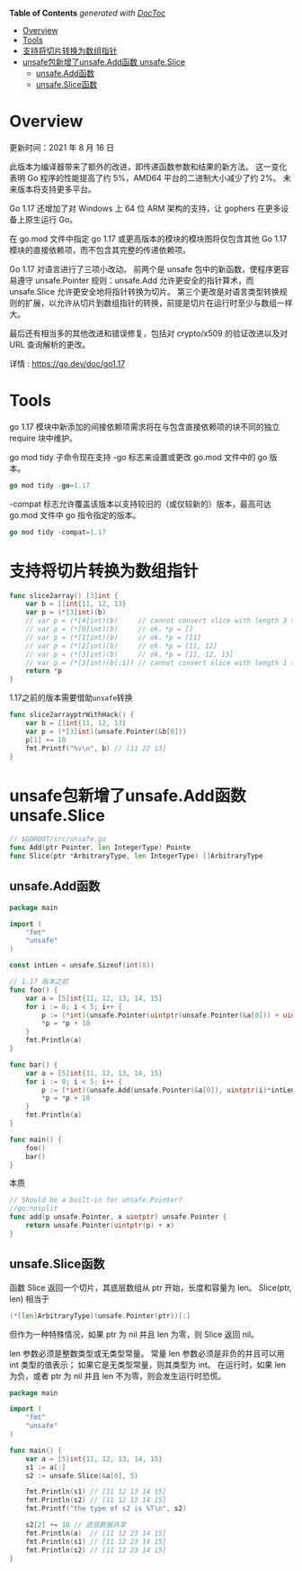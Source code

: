 <!-- START doctoc generated TOC please keep comment here to allow auto update -->
<!-- DON'T EDIT THIS SECTION, INSTEAD RE-RUN doctoc TO UPDATE -->
**Table of Contents**  *generated with [DocToc](https://github.com/thlorenz/doctoc)*

- [Overview](#overview)
- [Tools](#tools)
- [支持将切片转换为数组指针](#%E6%94%AF%E6%8C%81%E5%B0%86%E5%88%87%E7%89%87%E8%BD%AC%E6%8D%A2%E4%B8%BA%E6%95%B0%E7%BB%84%E6%8C%87%E9%92%88)
- [unsafe包新增了unsafe.Add函数 unsafe.Slice](#unsafe%E5%8C%85%E6%96%B0%E5%A2%9E%E4%BA%86unsafeadd%E5%87%BD%E6%95%B0-unsafeslice)
  - [unsafe.Add函数](#unsafeadd%E5%87%BD%E6%95%B0)
  - [unsafe.Slice函数](#unsafeslice%E5%87%BD%E6%95%B0)

<!-- END doctoc generated TOC please keep comment here to allow auto update -->

# Overview

更新时间：2021 年 8 月 16 日

此版本为编译器带来了额外的改进，即传递函数参数和结果的新方法。 这一变化表明 Go 程序的性能提高了约 5%，AMD64 平台的二进制大小减少了约 2%。 未来版本将支持更多平台。

Go 1.17 还增加了对 Windows 上 64 位 ARM 架构的支持，让 gophers 在更多设备上原生运行 Go。

在 go.mod 文件中指定 go 1.17 或更高版本的模块的模块图将仅包含其他 Go 1.17 模块的直接依赖项，而不包含其完整的传递依赖项。

Go 1.17 对语言进行了三项小改动。 前两个是 unsafe 包中的新函数，使程序更容易遵守 unsafe.Pointer 规则：unsafe.Add 允许更安全的指针算术，而 unsafe.Slice 允许更安全地将指针转换为切片。 第三个更改是对语言类型转换规则的扩展，以允许从切片到数组指针的转换，前提是切片在运行时至少与数组一样大。

最后还有相当多的其他改进和错误修复，包括对 crypto/x509 的验证改进以及对 URL 查询解析的更改。

详情 : https://go.dev/doc/go1.17

# Tools

go 1.17 模块中新添加的间接依赖项需求将在与包含直接依赖项的块不同的独立 require 块中维护。

go mod tidy 子命令现在支持 -go 标志来设置或更改 go.mod 文件中的 go 版本。

```go
go mod tidy -go=1.17
```

-compat 标志允许覆盖该版本以支持较旧的（或仅较新的）版本，最高可达 go.mod 文件中 go 指令指定的版本。

```go
go mod tidy -compat=1.17
```

#  支持将切片转换为数组指针

```go
func slice2array() [3]int {
	var b = []int{11, 12, 13}
	var p = (*[3]int)(b)
	// var p = (*[4]int)(b)     // cannot convert slice with length 3 to pointer to array with length 4
	// var p = (*[0]int)(b)     // ok，*p = []
	// var p = (*[1]int)(b)     // ok，*p = [11]
	// var p = (*[2]int)(b)     // ok，*p = [11, 12]
	// var p = (*[3]int)(b)     // ok，*p = [11, 12, 13]
	// var p = (*[3]int)(b[:1]) // cannot convert slice with length 1 to pointer to array with length 3
	return *p
}
```

1.17之前的版本需要借助`unsafe`转换

```go
func slice2arrayptrWithHack() {
	var b = []int{11, 12, 13}
	var p = (*[3]int)(unsafe.Pointer(&b[0]))
	p[1] += 10
	fmt.Printf("%v\n", b) // [11 22 13]
}
```

# unsafe包新增了unsafe.Add函数 unsafe.Slice 

```go
// $GOROOT/src/unsafe.go
func Add(ptr Pointer, len IntegerType) Pointe
func Slice(ptr *ArbitraryType, len IntegerType) []ArbitraryType
```

## unsafe.Add函数

```go
package main

import (
	"fmt"
	"unsafe"
)

const intLen = unsafe.Sizeof(int(8))

// 1.17 版本之前
func foo() {
	var a = [5]int{11, 12, 13, 14, 15}
	for i := 0; i < 5; i++ {
		p := (*int)(unsafe.Pointer(uintptr(unsafe.Pointer(&a[0])) + uintptr(uintptr(i)*intLen)))
		*p = *p + 10
	}
	fmt.Println(a)
}

func bar() {
	var a = [5]int{11, 12, 13, 14, 15}
	for i := 0; i < 5; i++ {
		p := (*int)(unsafe.Add(unsafe.Pointer(&a[0]), uintptr(i)*intLen))
		*p = *p + 10
	}
	fmt.Println(a)
}

func main() {
	foo()
	bar()
}
```

本质

```go
// Should be a built-in for unsafe.Pointer?
//go:nosplit
func add(p unsafe.Pointer, x uintptr) unsafe.Pointer {
    return unsafe.Pointer(uintptr(p) + x)
}
```

## unsafe.Slice函数

函数 Slice 返回一个切片，其底层数组从 ptr 开始，长度和容量为 len。 Slice(ptr, len) 相当于

```go
(*[len]ArbitraryType)(unsafe.Pointer(ptr))[:]
```

但作为一种特殊情况，如果 ptr 为 nil 并且 len 为零，则 Slice 返回 nil。

len 参数必须是整数类型或无类型常量。 常量 len 参数必须是非负的并且可以用 int 类型的值表示； 如果它是无类型常量，则其类型为 int。 在运行时，如果 len 为负，或者 ptr 为 nil 并且 len 不为零，则会发生运行时恐慌。

```go
package main

import (
	"fmt"
	"unsafe"
)

func main() {
	var a = [5]int{11, 12, 13, 14, 15}
	s1 := a[:]
	s2 := unsafe.Slice(&a[0], 5)

	fmt.Println(s1) // [11 12 13 14 15]
	fmt.Println(s2) // [11 12 13 14 15]
	fmt.Printf("the type of s2 is %T\n", s2)

	s2[2] += 10 // 底层数据共享
	fmt.Println(a)  // [11 12 23 14 15]
	fmt.Println(s1) // [11 12 23 14 15]
	fmt.Println(s2) // [11 12 23 14 15]
}

```

